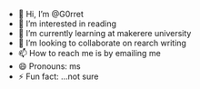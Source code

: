 - 👋 Hi, I’m @G0rret
- 👀 I’m interested in reading
- 🌱 I’m currently learning at makerere university
- 💞️ I’m looking to collaborate on rearch writing
- 📫 How to reach me is by emailing me
- 😄 Pronouns: ms
- ⚡ Fun fact: ...not sure

<!---
G0rret/G0rret is a ✨ special ✨ repository because its `README.md` (this file) appears on your GitHub profile.
You can click the Preview link to take a look at your changes.
--->
